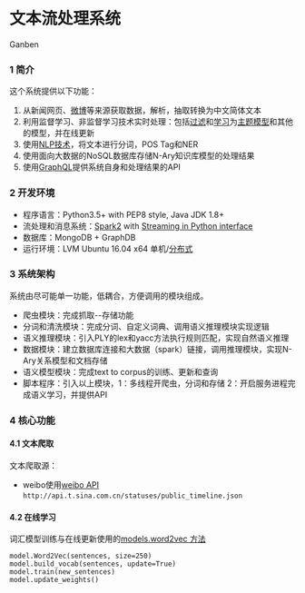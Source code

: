 # 文本流处理系统

Ganben

### 1 简介

这个系统提供以下功能：

1. 从新闻网页、[微博](http://open.weibo.com/wiki/Statuses/public_timeline/en)等来源获取数据，解析，抽取转换为中文简体文本
2. 利用监督学习、非监督学习技术实时处理：包括[过滤](http://www.infoq.com/cn/articles/text-filtering-system)和[学习](http://zake7749.github.io/2016/08/28/word2vec-with-gensim/)为[主题模型](https://github.com/RaRe-Technologies/gensim)和其他的模型，并在线更新
3. 使用[NLP技术](http://www.nltk.org/)，将文本进行分词，POS Tag和NER
4. 使用面向大数据的NoSQL数据库存储N-Ary知识库模型的处理结果
5. 使用[GraphQL](https://developer.github.com/v4/)提供系统自身和处理结果的API

### 2 开发环境

- 程序语言：Python3.5+ with PEP8 style, Java JDK 1.8+
- 流处理和消息系统：[Spark2](http://spark.apache.org/docs/latest/programming-guide.html) with [Streaming in Python interface](https://spark.apache.org/docs/latest/streaming-programming-guide.html)
- 数据库：MongoDB + GraphDB
- 运行环境：LVM Ubuntu 16.04 x64 单机/[分布式](http://radimrehurek.com/gensim/distributed.html#why-distributed-computing)

### 3 系统架构

系统由尽可能单一功能，低耦合，方便调用的模块组成。

- 爬虫模块：完成抓取--存储功能
- 分词和清洗模块：完成分词、自定义词典、调用语义推理模块实现逻辑
- 语义推理模块：引入PLY的lex和yacc方法执行规则匹配，实现自然语义推理
- 数据模块：建立数据库连接和大数据（spark）链接，调用推理模块，实现N-Ary关系模型和文档存储
- 语义模型模块：完成text to corpus的训练、更新和查询
- 脚本程序：引入以上模块，1：多线程开爬虫，分词和存储 2：开启服务进程完成语义学习，并提供API

### 4 核心功能

#### 4.1 文本爬取
文本爬取源：

- weibo使用[weibo API](http://open.weibo.com/wiki/2/statuses/public_timeline) ``http://api.t.sina.com.cn/statuses/public_timeline.json``


#### 4.2 在线学习
词汇模型训练与在线更新使用的[models.word2vec 方法](http://radimrehurek.com/gensim/models/word2vec.html)

	model.Word2Vec(sentences, size=250)
	model.build_vocab(sentences, update=True)
	model.train(new_sentences)
	model.update_weights()
	
